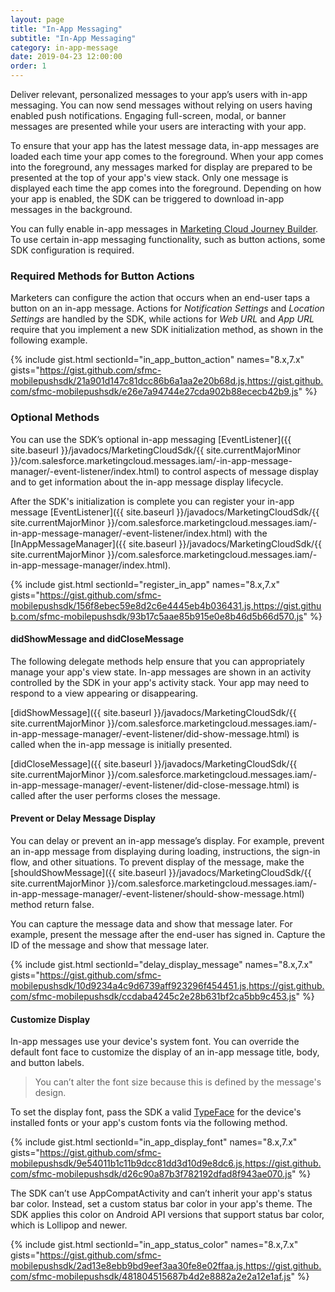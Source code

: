 ```yaml
---
layout: page
title: "In-App Messaging"
subtitle: "In-App Messaging"
category: in-app-message
date: 2019-04-23 12:00:00
order: 1
---
```


Deliver relevant, personalized messages to your app’s users with in-app messaging. You can now send messages without relying on users having enabled push notifications. Engaging full-screen, modal, or banner messages are presented while your users are interacting with your app.

To ensure that your app has the latest message data, in-app messages are loaded each time your app comes to the foreground. When your app comes into the foreground, any messages marked for display are prepared to be presented at the top of your app's view stack. Only one message is displayed each time the app comes into the foreground. Depending on how your app is enabled, the SDK can be triggered to download in-app messages in the background.

You can fully enable in-app messages in [Marketing Cloud Journey Builder](https://help.salesforce.com/articleView?id=mc_jb_configure_inapp_in_journey_builder.htm&type=5). To use certain in-app messaging functionality, such as button actions, some SDK configuration is required.

### Required Methods for Button Actions

Marketers can configure the action that occurs when an end-user taps a button on an in-app message. Actions for *Notification Settings* and *Location Settings* are handled by the SDK, while actions for *Web URL* and *App URL* require that you implement a new SDK initialization method, as shown in the following example.

{% include gist.html sectionId="in_app_button_action" names="8.x,7.x" gists="https://gist.github.com/sfmc-mobilepushsdk/21a901d147c81dcc86b6a1aa2e20b68d.js,https://gist.github.com/sfmc-mobilepushsdk/e26e7a94744e27cda902b88ececb42b9.js" %}

### Optional Methods

You can use the SDK’s optional in-app messaging [EventListener]({{ site.baseurl }}/javadocs/MarketingCloudSdk/{{ site.currentMajorMinor }}/com.salesforce.marketingcloud.messages.iam/-in-app-message-manager/-event-listener/index.html) to control aspects of message display and to get information about the in-app message display lifecycle.


After the SDK's initialization is complete you can register your in-app message [EventListener]({{ site.baseurl }}/javadocs/MarketingCloudSdk/{{ site.currentMajorMinor }}/com.salesforce.marketingcloud.messages.iam/-in-app-message-manager/-event-listener/index.html) with the [InAppMessageManager]({{ site.baseurl }}/javadocs/MarketingCloudSdk/{{ site.currentMajorMinor }}/com.salesforce.marketingcloud.messages.iam/-in-app-message-manager/index.html).

{% include gist.html sectionId="register_in_app" names="8.x,7.x" gists="https://gist.github.com/sfmc-mobilepushsdk/156f8ebec59e8d2c6e4445eb4b036431.js,https://gist.github.com/sfmc-mobilepushsdk/93b17c5aae85b915e0e8b46d5b66d570.js" %}

#### didShowMessage and didCloseMessage
The following delegate methods help ensure that you can appropriately manage your app's view state. In-app messages are shown in an activity controlled by the SDK in your app's activity stack. Your app may need to respond to a view appearing or disappearing.

[didShowMessage]({{ site.baseurl }}/javadocs/MarketingCloudSdk/{{ site.currentMajorMinor }}/com.salesforce.marketingcloud.messages.iam/-in-app-message-manager/-event-listener/did-show-message.html) is called when the in-app message is initially presented.

[didCloseMessage]({{ site.baseurl }}/javadocs/MarketingCloudSdk/{{ site.currentMajorMinor }}/com.salesforce.marketingcloud.messages.iam/-in-app-message-manager/-event-listener/did-close-message.html) is called after the user performs closes the message.

#### Prevent or Delay Message Display
You can delay or prevent an in-app message’s display. For example, prevent an in-app message from displaying during loading, instructions, the sign-in flow, and other situations. To prevent display of the message, make the [shouldShowMessage]({{ site.baseurl }}/javadocs/MarketingCloudSdk/{{ site.currentMajorMinor }}/com.salesforce.marketingcloud.messages.iam/-in-app-message-manager/-event-listener/should-show-message.html) method return false.

You can capture the message data and show that message later. For example, present the message after the end-user has signed in. Capture the ID of the message and show that message later.

{% include gist.html sectionId="delay_display_message" names="8.x,7.x" gists="https://gist.github.com/sfmc-mobilepushsdk/10d9234a4c9d6739aff923296f454451.js,https://gist.github.com/sfmc-mobilepushsdk/ccdaba4245c2e28b631bf2ca5bb9c453.js" %}

#### Customize Display

In-app messages use your device's system font. You can override the default font face to customize the display of an in-app message title, body, and button labels.

> You can’t alter the font size because this is defined by the message's design.

To set the display font, pass the SDK a valid [TypeFace](https://developer.android.com/reference/android/graphics/Typeface) for the device's installed fonts or your app's custom fonts via the following method.

{% include gist.html sectionId="in_app_display_font" names="8.x,7.x" gists="https://gist.github.com/sfmc-mobilepushsdk/9e54011b1c11b9dcc81dd3d10d9e8dc6.js,https://gist.github.com/sfmc-mobilepushsdk/d26c90a87b3f782192dfad8f943ae070.js" %}

The SDK can’t use AppCompatActivity and can’t inherit your app's status bar color. Instead, set a custom status bar color in your app's theme. The SDK applies this color on Android API versions that support status bar color, which is Lollipop and newer.

{% include gist.html sectionId="in_app_status_color" names="8.x,7.x" gists="https://gist.github.com/sfmc-mobilepushsdk/2ad13e8ebb9bd9eef3aa30fe8e02ffaa.js,https://gist.github.com/sfmc-mobilepushsdk/481804515687b4d2e8882a2e2a12e1af.js" %}
